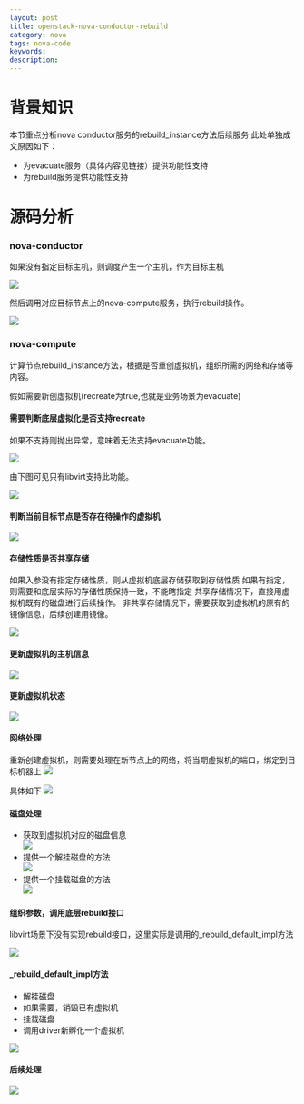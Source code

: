 ```yaml
---
layout: post
title: openstack-nova-conductor-rebuild
category: nova
tags: nova-code
keywords: 
description: 
---
```


# 背景知识 #

本节重点分析nova conductor服务的rebuild_instance方法后续服务
此处单独成文原因如下：

- 为evacuate服务（具体内容见链接）提供功能性支持
- 为rebuild服务提供功能性支持

# 源码分析 #

### nova-conductor ###

如果没有指定目标主机，则调度产生一个主机，作为目标主机

![](http://i.imgur.com/nwBEz4k.png)

然后调用对应目标节点上的nova-compute服务，执行rebuild操作。

![](http://i.imgur.com/XezFYUx.png)

### nova-compute ###

计算节点rebuild_instance方法，根据是否重创虚拟机，组织所需的网络和存储等内容。

假如需要新创虚拟机(recreate为true,也就是业务场景为evacuate)

#### 需要判断底层虚拟化是否支持recreate ####

如果不支持则抛出异常，意味着无法支持evacuate功能。

![](http://i.imgur.com/P3lBOnC.png)

由下图可见只有libvirt支持此功能。

![](http://i.imgur.com/LjyLlwa.png)

#### 判断当前目标节点是否存在待操作的虚拟机 ####

![](http://i.imgur.com/8oz75t2.png)

#### 存储性质是否共享存储 ####

如果入参没有指定存储性质，则从虚拟机底层存储获取到存储性质
如果有指定，则需要和底层实际的存储性质保持一致，不能瞎指定
共享存储情况下，直接用虚拟机既有的磁盘进行后续操作。
非共享存储情况下，需要获取到虚拟机的原有的镜像信息，后续创建用镜像。

![](http://i.imgur.com/rKJA02S.png)

#### 更新虚拟机的主机信息 ####

![](http://i.imgur.com/rFI4e4T.png)

#### 更新虚拟机状态 ####

![](http://i.imgur.com/BWFQnBr.png)

#### 网络处理 ####

重新创建虚拟机，则需要处理在新节点上的网络，将当期虚拟机的端口，绑定到目标机器上
![](http://i.imgur.com/KjpxUwF.png)

具体如下
![](http://i.imgur.com/eRpWVxr.png)

#### 磁盘处理 ####

- 获取到虚拟机对应的磁盘信息  
  ![](http://i.imgur.com/9AUOFeu.png)
- 提供一个解挂磁盘的方法  
  ![](http://i.imgur.com/ZKqR6QN.png)
- 提供一个挂载磁盘的方法  
  ![](http://i.imgur.com/oSFUwPy.png)

#### 组织参数，调用底层rebuild接口 ####

libvirt场景下没有实现rebuild接口，这里实际是调用的_rebuild_default_impl方法

![](http://i.imgur.com/5UFOLzZ.png)

#### _rebuild_default_impl方法 ####

- 解挂磁盘
- 如果需要，销毁已有虚拟机
- 挂载磁盘
- 调用driver新孵化一个虚拟机  

![](http://i.imgur.com/yHBOneI.png)

#### 后续处理 ####

![](http://i.imgur.com/wqgfIP3.png)

